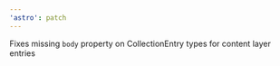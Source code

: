 ```yaml
---
'astro': patch
---
```


Fixes missing `body` property on CollectionEntry types for content layer entries
